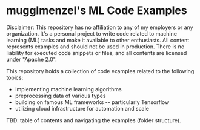 # mugglmenzel's ML Code Examples 
Disclaimer: This repository has no affiliation to any of my employers or any organization. It's a personal project to write code related to machine learning (ML) tasks and make it available to other enthusiasts. All content represents examples and should not be used in production. There is no liability for executed code snippets or files, and all contents are licensed under "Apache 2.0".


This repository holds a collection of code examples related to the following topics:
- implementing machine learning algorithms
- preprocessing data of various types
- building on famous ML frameworks -- particularly Tensorflow
- utilizing cloud infrastructure for automation and scale

TBD: table of contents and navigating the examples (folder structure).
